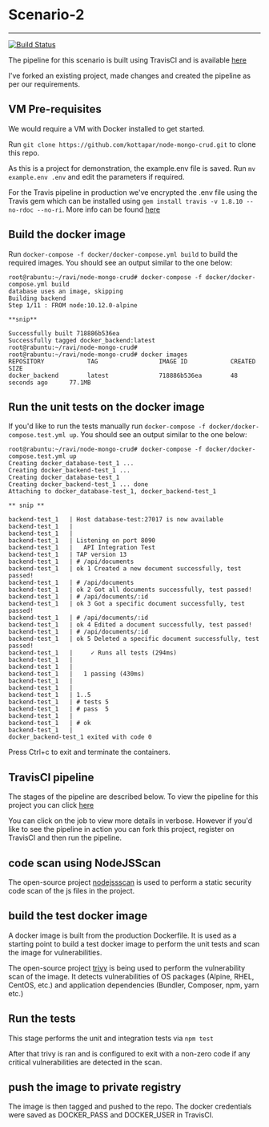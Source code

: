 # Scenario-2
------------

[![Build Status](https://travis-ci.org/kottapar/node-mongo-crud.svg?branch=master)](https://travis-ci.org/kottapar/node-mongo-crud)

The pipeline for this scenario is built using TravisCI and is available [here](https://travis-ci.org/kottapar/node-mongo-crud)

I've forked an existing project, made changes and created the pipeline as per our requirements.

VM Pre-requisites
-----------------

We would require a VM with Docker installed to get started. 

Run `git clone https://github.com/kottapar/node-mongo-crud.git` to clone this repo.

As this is a project for demonstration, the example.env file is saved. Run `mv example.env .env` and edit the parameters if required.

For the Travis pipeline in production we've encrypted the .env file using the Travis gem which can be installed using `gem install travis -v 1.8.10 --no-rdoc --no-ri`. More info can be found [here](https://docs.travis-ci.com/user/encrypting-files/)

Build the docker image
----------------------

Run `docker-compose -f docker/docker-compose.yml build` to build the required images. You should see an output similar to the one below:

```
root@rabuntu:~/ravi/node-mongo-crud# docker-compose -f docker/docker-compose.yml build
database uses an image, skipping
Building backend
Step 1/11 : FROM node:10.12.0-alpine

**snip**

Successfully built 718886b536ea
Successfully tagged docker_backend:latest
root@rabuntu:~/ravi/node-mongo-crud#
root@rabuntu:~/ravi/node-mongo-crud# docker images
REPOSITORY            TAG                 IMAGE ID            CREATED             SIZE
docker_backend        latest              718886b536ea        48 seconds ago      77.1MB
```

Run the unit tests on the docker image
--------------------------------------

If you'd like to run the tests manually run `docker-compose -f docker/docker-compose.test.yml up`. You should see an output similar to the one below:

```
root@rabuntu:~/ravi/node-mongo-crud# docker-compose -f docker/docker-compose.test.yml up
Creating docker_database-test_1 ...
Creating docker_backend-test_1 ...
Creating docker_database-test_1
Creating docker_backend-test_1 ... done
Attaching to docker_database-test_1, docker_backend-test_1

** snip **

backend-test_1   | Host database-test:27017 is now available
backend-test_1   |
backend-test_1   |
backend-test_1   | Listening on port 8090
backend-test_1   |   API Integration Test
backend-test_1   | TAP version 13
backend-test_1   | # /api/documents
backend-test_1   | ok 1 Created a new document successfully, test passed!
backend-test_1   | # /api/documents
backend-test_1   | ok 2 Got all documents successfully, test passed!
backend-test_1   | # /api/documents/:id
backend-test_1   | ok 3 Got a specific document successfully, test passed!
backend-test_1   | # /api/documents/:id
backend-test_1   | ok 4 Edited a document successfully, test passed!
backend-test_1   | # /api/documents/:id
backend-test_1   | ok 5 Deleted a specific document successfully, test passed!
backend-test_1   |     ✓ Runs all tests (294ms)
backend-test_1   |
backend-test_1   |
backend-test_1   |   1 passing (430ms)
backend-test_1   |
backend-test_1   |
backend-test_1   | 1..5
backend-test_1   | # tests 5
backend-test_1   | # pass  5
backend-test_1   |
backend-test_1   | # ok
backend-test_1   |
docker_backend-test_1 exited with code 0
```

Press Ctrl+c to exit and terminate the containers. 

TravisCI pipeline
-----------------

The stages of the pipeline are described below. To view the pipeline for this project you can click [here](https://travis-ci.org/kottapar/node-mongo-crud)

You can click on the job to view more details in verbose. However if you'd like to see the pipeline in action you can fork this project, register on TravisCI and then run the pipeline.

code scan using NodeJSScan
--------------------------
The open-source project [nodejssscan](https://github.com/ajinabraham/NodeJsScan) is used to perform a static security code scan of the js files in the project.

build the test docker image
---------------------------
A docker image is built from the production Dockerfile. It is used as a starting point to build a test docker image to perform the unit tests and scan the image for vulnerabilities.

The open-source project [trivy](https://github.com/knqyf263/trivy) is being used to perform the vulnerability scan of the image. It detects vulnerabilities of OS packages (Alpine, RHEL, CentOS, etc.) and application dependencies (Bundler, Composer, npm, yarn etc.)

Run the tests
-------------
This stage performs the unit and integration tests via `npm test`

After that trivy is ran and is configured to exit with a non-zero code if any critical vulnerabilities are detected in the scan.

push the image to private registry
----------------------------------
The image is then tagged and pushed to the repo. The docker credentials were saved as DOCKER_PASS and DOCKER_USER in TravisCI.
